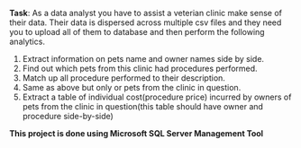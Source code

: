 **Task**: As a data analyst you have to assist a veterian clinic make sense of their data. Their data is dispersed across multiple csv files and they need you to upload all of them to
database and then perform the following analytics.

1. Extract information on pets name and owner names side by side.
2. Find out which pets from this clinic had procedures performed.
3. Match up all procedure performed to their description.
4. Same as above but only or pets from the clinic in question.
5. Extract a table of individual cost(procedure price) incurred by owners of pets from the clinic in question(this table should have owner and procedure side-by-side)

**This project is done using Microsoft SQL Server Management Tool**

